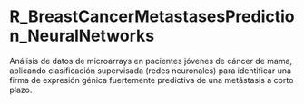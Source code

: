 # R_BreastCancerMetastasesPrediction_NeuralNetworks
Análisis de datos de microarrays en pacientes jóvenes de cáncer de mama, aplicando clasificación supervisada (redes neuronales) para identificar una firma de expresión génica fuertemente predictiva de una metástasis a corto plazo.
